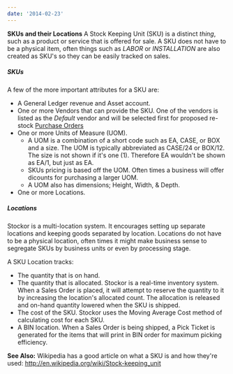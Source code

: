 ```yaml
---
date: '2014-02-23'
---
```

**SKUs and their Locations**  A Stock Keeping Unit (SKU) is a distinct *thing*, such as a product or service that is offered for sale.  A SKU does not have to be a physical item, often things such as *LABOR* or *INSTALLATION* are also created as SKU's so they can be easily tracked on sales.

##### SKUs

A few of the more important attributes for a SKU are:

 * A General Ledger revenue and Asset account.
 * One or more Vendors that can provide the SKU.  One of the vendors is listed as the *Default* vendor and will be selected first for proposed re-stock [Purchase Orders](purchase-orders)
 * One or more Units of Measure (UOM).
   * A UOM is a combination of a short code such as EA, CASE, or BOX and a size.  The UOM is typically abbreviated as CASE/24 or BOX/12. The size is not shown if it's one (1).  Therefore EA wouldn't be shown as EA/1, but just as EA.
   * SKUs pricing is based off the UOM.  Often times a business will offer dicounts for purchasing a larger UOM.
   * A UOM also has dimensions; Height, Width, & Depth.
 * One or more Locations.

##### Locations

Stockor is a multi-location system.  It encourages setting up separate locations and keeping goods separated by location.  Locations do not have to be a physical location, often times it might make business sense to segregate SKUs by business units or even by processing stage.

A SKU Location tracks:

 * The quantity that is on hand.
 * The quantity that is allocated.  Stockor is a real-time inventory system.  When a Sales Order is placed, it will attempt to reserve the quantity to it by increasing the location's allocated count.  The allocation is released and on-hand quantity lowered when the SKU is shipped.
 * The cost of the SKU.  Stockor uses the Moving Average Cost method of calculating cost for each SKU.
 * A BIN location.  When a Sales Order is being shipped, a Pick Ticket is generated for the items that will print in BIN order for maximum picking efficiency.

**See Also:**  Wikipedia has a good article on what a SKU is and how they're used:  http://en.wikipedia.org/wiki/Stock-keeping_unit
